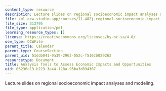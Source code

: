 ```yaml
---
content_type: resource
description: Lecture slides on regional socioeconomic impact analyses and modeling.
file: /ol-ocw-studio-app/courses/11-482j-regional-socioeconomic-impact-analyses-and-modeling-fall-2007/06236e13b2293a44128a95ba3d894307_lec.pdf
file_size: 313795
file_type: application/pdf
learning_resource_types: []
license: https://creativecommons.org/licenses/by-nc-sa/4.0/
ocw_type: OCWFile
parent_title: Calendar
parent_type: CourseSection
parent_uid: 51ddb041-0a39-2963-552c-f5162b029263
resourcetype: Document
title: Analysis Tools to Assess Economic Impacts and Opportunities
uid: 06236e13-b229-3a44-128a-95ba3d894307
---
```

Lecture slides on regional socioeconomic impact analyses and modeling.
